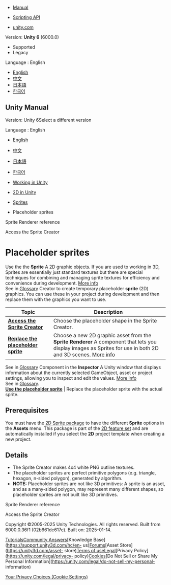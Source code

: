 [](https://docs.unity3d.com)

  * [Manual](../Manual/index.html)
  * [Scripting API](../ScriptReference/index.html)

  * [unity.com](https://unity.com/)

Version: **Unity 6** (6000.0)

  * Supported
  * Legacy

Language : English

  * [English](/Manual/sprite/placeholder/placeholder-landing.html)
  * [中文](/cn/current/Manual/sprite/placeholder/placeholder-landing.html)
  * [日本語](/ja/current/Manual/sprite/placeholder/placeholder-landing.html)
  * [한국어](/kr/current/Manual/sprite/placeholder/placeholder-landing.html)

[](https://docs.unity3d.com)

## Unity Manual

Version: Unity 6Select a different version

Language : English

  * [English](/Manual/sprite/placeholder/placeholder-landing.html)
  * [中文](/cn/current/Manual/sprite/placeholder/placeholder-landing.html)
  * [日本語](/ja/current/Manual/sprite/placeholder/placeholder-landing.html)
  * [한국어](/kr/current/Manual/sprite/placeholder/placeholder-landing.html)

  * [Working in Unity](../../working-in-unity.html)
  * [2D in Unity](../../Unity2D.html)
  * [Sprites](../../sprite/sprite-landing.html)
  * Placeholder sprites

[](../../sprite/renderer/sprite-renderer-reference.html)

Sprite Renderer reference

[](../../sprite/placeholder/access-sprite-creator.html)

Access the Sprite Creator

# Placeholder sprites

Use the the **Sprite** A 2D graphic objects. If you are used to working in 3D,
Sprites are essentially just standard textures but there are special
techniques for combining and managing sprite textures for efficiency and
convenience during development. [More info](../../sprite/sprite-landing.html)  
See in [Glossary](../../Glossary.html#Sprite) Creator to create temporary
placeholder **sprite** (2D) graphics. You can use these in your project during
development and then replace them with the graphics you want to use.

**Topic** | **Description**  
---|---  
[**Access the Sprite Creator**](access-sprite-creator.html) | Choose the placeholder shape in the Sprite Creator.  
[**Replace the placeholder sprite**](replace-placeholder-sprite.html) | Choose a new 2D graphic asset from the **Sprite Renderer** A component that lets you display images as Sprites for use in both 2D and 3D scenes. [More info](../../sprite/renderer/renderer-landing.html)  
See in [Glossary](../../Glossary.html#SpriteRenderer) Component in the
**Inspector** A Unity window that displays information about the currently
selected GameObject, asset or project settings, allowing you to inspect and
edit the values. [More info](../../UsingTheInspector.html)  
See in [Glossary](../../Glossary.html#Inspector).  
[**Use the placeholder sprite**](use-placeholder-sprite.html) | Replace the placeholder sprite with the actual sprite.  
  
## Prerequisites

You must have the [2D Sprite package](com.unity.2d.sprite.html) to have the
different **Sprite** options in the **Assets** menu. This package is part of
the [2D feature set](../../2DFeature.html) and are automatically installed if
you select the **2D** project template when creating a new project.

## Details

  * The Sprite Creator makes 4x4 white PNG outline textures.
  * The placeholder sprites are perfect primitive polygons (e.g. triangle, hexagon, n-sided polygon), generated by algorithm.
  * **NOTE:** Placeholder sprites are not like 3D primitives: A sprite is an asset, and as a many-sided polygon, may represent many different shapes, so placeholder sprites are not built like 3D primitives.

[](../../sprite/renderer/sprite-renderer-reference.html)

Sprite Renderer reference

[](../../sprite/placeholder/access-sprite-creator.html)

Access the Sprite Creator

Copyright ©2005-2025 Unity Technologies. All rights reserved. Built from
6000.0.36f1 (02b661dc617c). Built on: 2025-01-14.

[Tutorials](https://learn.unity.com/)[Community
Answers](https://answers.unity3d.com)[Knowledge
Base](https://support.unity3d.com/hc/en-
us)[Forums](https://forum.unity3d.com)[Asset Store](https://unity3d.com/asset-
store)[Terms of
use](https://docs.unity3d.com/Manual/TermsOfUse.html)[Legal](https://unity.com/legal)[Privacy
Policy](https://unity.com/legal/privacy-
policy)[Cookies](https://unity.com/legal/cookie-policy)[Do Not Sell or Share
My Personal Information](https://unity.com/legal/do-not-sell-my-personal-
information)

[Your Privacy Choices (Cookie Settings)](javascript:void\(0\);)

